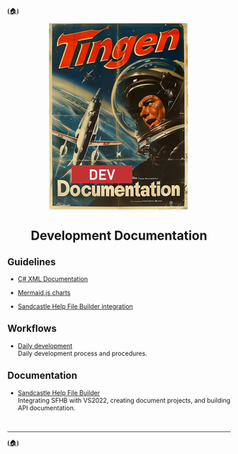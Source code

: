 <!-- u250812-->

⦗[🏠︎](/README.md)⦘ 

<div align="center">

  ![logo](/.github/img/logo/dev/TngnDocProjDev-320x420.png)

# Development Documentation

</div>

## Guidelines

* [C# XML Documentation](https://github.com/APrettyCoolProgram/apcp/blob/main/profile/guideline/documentation/csharp-xml-documentation.md)
* [Mermaid.js charts](https://github.com/APrettyCoolProgram/apcp/blob/main/profile/guideline/documentation/mermaid-js.md)





* [Sandcastle Help File Builder integration](https://github.com/APrettyCoolProgram/apcp/blob/main/profile/how-to/vs2022/shfb/vs2022-shfb.md)



## Workflows

* [Daily development](workflow-daily-development.md)  
Daily development process and procedures.

## Documentation

* [Sandcastle Help File Builder](sfhb.md)  
Integrating SFHB with VS2022, creating document projects, and building API documentation.

<br>

***

⦗[🏠︎](/README.md)⦘

